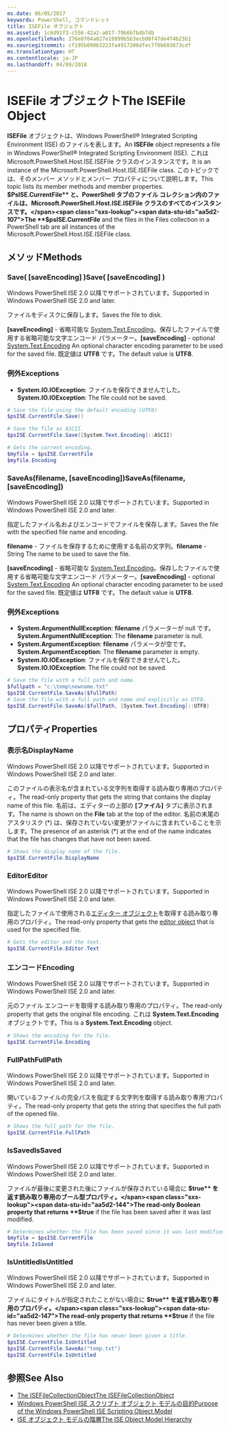 ```yaml
---
ms.date: 06/05/2017
keywords: PowerShell, コマンドレット
title: ISEFile オブジェクト
ms.assetid: 1c6d91f3-c556-42a2-a017-79b6b7b4b7db
ms.openlocfilehash: 276e8f04a827e18999b5b3ecb08f47de4f4b23b1
ms.sourcegitcommit: cf195b090b3223fa4917206dfec7f0b603873cdf
ms.translationtype: HT
ms.contentlocale: ja-JP
ms.lasthandoff: 04/09/2018
---
```

# <a name="the-isefile-object"></a><span data-ttu-id="aa5d2-103">ISEFile オブジェクト</span><span class="sxs-lookup"><span data-stu-id="aa5d2-103">The ISEFile Object</span></span>

<span data-ttu-id="aa5d2-104">**ISEFile** オブジェクトは、Windows PowerShell® Integrated Scripting Environment (ISE) のファイルを表します。</span><span class="sxs-lookup"><span data-stu-id="aa5d2-104">An **ISEFile** object represents a file in Windows PowerShell® Integrated Scripting Environment (ISE).</span></span> <span data-ttu-id="aa5d2-105">これは Microsoft.PowerShell.Host.ISE.ISEFile クラスのインスタンスです。</span><span class="sxs-lookup"><span data-stu-id="aa5d2-105">It is an instance of the Microsoft.PowerShell.Host.ISE.ISEFile class.</span></span> <span data-ttu-id="aa5d2-106">このトピックでは、そのメンバー メソッドとメンバー プロパティについて説明します。</span><span class="sxs-lookup"><span data-stu-id="aa5d2-106">This topic lists its member methods and member properties.</span></span> <span data-ttu-id="aa5d2-107">**$PsISE.CurrentFile** と、PowerShell タブのファイル コレクション内のファイルは、Microsoft.PowerShell.Host.ISE.ISEFile クラスのすべてのインスタンスです。</span><span class="sxs-lookup"><span data-stu-id="aa5d2-107">The **$psISE.CurrentFile** and the files in the Files collection in a PowerShell tab are all instances of the Microsoft.PowerShell.Host.ISE.ISEFile class.</span></span>

## <a name="methods"></a><span data-ttu-id="aa5d2-108">メソッド</span><span class="sxs-lookup"><span data-stu-id="aa5d2-108">Methods</span></span>

### <a name="save-saveencoding-"></a><span data-ttu-id="aa5d2-109">Save\( \[saveEncoding\] \)</span><span class="sxs-lookup"><span data-stu-id="aa5d2-109">Save\( \[saveEncoding\] \)</span></span>

<span data-ttu-id="aa5d2-110">Windows PowerShell ISE 2.0 以降でサポートされています。</span><span class="sxs-lookup"><span data-stu-id="aa5d2-110">Supported in Windows PowerShell ISE 2.0 and later.</span></span>

<span data-ttu-id="aa5d2-111">ファイルをディスクに保存します。</span><span class="sxs-lookup"><span data-stu-id="aa5d2-111">Saves the file to disk.</span></span>

<span data-ttu-id="aa5d2-112">**\[saveEncoding\]** - 省略可能な [System.Text.Encoding](http://msdn.microsoft.com/library/system.text.encoding.aspx)。保存したファイルで使用する省略可能な文字エンコード パラメーター。</span><span class="sxs-lookup"><span data-stu-id="aa5d2-112">**\[saveEncoding\]** - optional [System.Text.Encoding](http://msdn.microsoft.com/library/system.text.encoding.aspx) An optional character encoding parameter to be used for the saved file.</span></span> <span data-ttu-id="aa5d2-113">既定値は **UTF8** です。</span><span class="sxs-lookup"><span data-stu-id="aa5d2-113">The default value is **UTF8**.</span></span>

### <a name="exceptions"></a><span data-ttu-id="aa5d2-114">例外</span><span class="sxs-lookup"><span data-stu-id="aa5d2-114">Exceptions</span></span>

- <span data-ttu-id="aa5d2-115">**System.IO.IOException**: ファイルを保存できませんでした。</span><span class="sxs-lookup"><span data-stu-id="aa5d2-115">**System.IO.IOException**: The file could not be saved.</span></span>

```powershell
# Save the file using the default encoding (UTF8)
$psISE.CurrentFile.Save()

# Save the file as ASCII.
$psISE.CurrentFile.Save([System.Text.Encoding]::ASCII)

# Gets the current encoding.
$myfile = $psISE.CurrentFile
$myfile.Encoding
```

### <a name="saveasfilename-saveencoding"></a><span data-ttu-id="aa5d2-116">SaveAs\(filename, \[saveEncoding\]\)</span><span class="sxs-lookup"><span data-stu-id="aa5d2-116">SaveAs\(filename, \[saveEncoding\]\)</span></span>

<span data-ttu-id="aa5d2-117">Windows PowerShell ISE 2.0 以降でサポートされています。</span><span class="sxs-lookup"><span data-stu-id="aa5d2-117">Supported in Windows PowerShell ISE 2.0 and later.</span></span>

<span data-ttu-id="aa5d2-118">指定したファイル名およびエンコードでファイルを保存します。</span><span class="sxs-lookup"><span data-stu-id="aa5d2-118">Saves the file with the specified file name and encoding.</span></span>

<span data-ttu-id="aa5d2-119">**filename** - ファイルを保存するために使用する名前の文字列。</span><span class="sxs-lookup"><span data-stu-id="aa5d2-119">**filename** - String The name to be used to save the file.</span></span>

<span data-ttu-id="aa5d2-120">**\[saveEncoding\]** - 省略可能な [System.Text.Encoding](http://msdn.microsoft.com/library/system.text.encoding.aspx)。保存したファイルで使用する省略可能な文字エンコード パラメーター。</span><span class="sxs-lookup"><span data-stu-id="aa5d2-120">**\[saveEncoding\]** - optional [System.Text.Encoding](http://msdn.microsoft.com/library/system.text.encoding.aspx) An optional character encoding parameter to be used for the saved file.</span></span> <span data-ttu-id="aa5d2-121">既定値は **UTF8** です。</span><span class="sxs-lookup"><span data-stu-id="aa5d2-121">The default value is **UTF8**.</span></span>

### <a name="exceptions"></a><span data-ttu-id="aa5d2-122">例外</span><span class="sxs-lookup"><span data-stu-id="aa5d2-122">Exceptions</span></span>

- <span data-ttu-id="aa5d2-123">**System.ArgumentNullException**: **filename** パラメーターが null です。</span><span class="sxs-lookup"><span data-stu-id="aa5d2-123">**System.ArgumentNullException**: The **filename** parameter is null.</span></span>
- <span data-ttu-id="aa5d2-124">**System.ArgumentException**: **filename** パラメータが空です。</span><span class="sxs-lookup"><span data-stu-id="aa5d2-124">**System.ArgumentException**: The **filename** parameter is empty.</span></span>
- <span data-ttu-id="aa5d2-125">**System.IO.IOException**: ファイルを保存できませんでした。</span><span class="sxs-lookup"><span data-stu-id="aa5d2-125">**System.IO.IOException**: The file could not be saved.</span></span>

```powershell
# Save the file with a full path and name.
$fullpath = "c:\temp\newname.txt"
$psISE.CurrentFile.SaveAs($fullPath)
# Save the file with a full path and name and explicitly as UTF8.
$psISE.CurrentFile.SaveAs($fullPath, [System.Text.Encoding]::UTF8)
```

## <a name="properties"></a><span data-ttu-id="aa5d2-126">プロパティ</span><span class="sxs-lookup"><span data-stu-id="aa5d2-126">Properties</span></span>

### <a name="displayname"></a><span data-ttu-id="aa5d2-127">表示名</span><span class="sxs-lookup"><span data-stu-id="aa5d2-127">DisplayName</span></span>

<span data-ttu-id="aa5d2-128">Windows PowerShell ISE 2.0 以降でサポートされています。</span><span class="sxs-lookup"><span data-stu-id="aa5d2-128">Supported in Windows PowerShell ISE 2.0 and later.</span></span>

<span data-ttu-id="aa5d2-129">このファイルの表示名が含まれている文字列を取得する読み取り専用のプロパティ。</span><span class="sxs-lookup"><span data-stu-id="aa5d2-129">The read-only property that gets the string that contains the display name of this file.</span></span> <span data-ttu-id="aa5d2-130">名前は、エディターの上部の **[ファイル]** タブに表示されます。</span><span class="sxs-lookup"><span data-stu-id="aa5d2-130">The name is shown on the **File** tab at the top of the editor.</span></span> <span data-ttu-id="aa5d2-131">名前の末尾のアスタリスク \(\*\) は、保存されていない変更がファイルに含まれていることを示します。</span><span class="sxs-lookup"><span data-stu-id="aa5d2-131">The presence of an asterisk \(\*\) at the end of the name indicates that the file has changes that have not been saved.</span></span>

```powershell
# Shows the display name of the file.
$psISE.CurrentFile.DisplayName
```

### <a name="editor"></a><span data-ttu-id="aa5d2-132">Editor</span><span class="sxs-lookup"><span data-stu-id="aa5d2-132">Editor</span></span>

<span data-ttu-id="aa5d2-133">Windows PowerShell ISE 2.0 以降でサポートされています。</span><span class="sxs-lookup"><span data-stu-id="aa5d2-133">Supported in Windows PowerShell ISE 2.0 and later.</span></span>

<span data-ttu-id="aa5d2-134">指定したファイルで使用される[エディター オブジェクト](The-ISEEditor-Object.md)を取得する読み取り専用のプロパティ。</span><span class="sxs-lookup"><span data-stu-id="aa5d2-134">The read-only property that gets the [editor object](The-ISEEditor-Object.md) that is used for the specified file.</span></span>

```powershell
# Gets the editor and the text.
$psISE.CurrentFile.Editor.Text
```

### <a name="encoding"></a><span data-ttu-id="aa5d2-135">エンコード</span><span class="sxs-lookup"><span data-stu-id="aa5d2-135">Encoding</span></span>

<span data-ttu-id="aa5d2-136">Windows PowerShell ISE 2.0 以降でサポートされています。</span><span class="sxs-lookup"><span data-stu-id="aa5d2-136">Supported in Windows PowerShell ISE 2.0 and later.</span></span>

<span data-ttu-id="aa5d2-137">元のファイル エンコードを取得する読み取り専用のプロパティ。</span><span class="sxs-lookup"><span data-stu-id="aa5d2-137">The read-only property that gets the original file encoding.</span></span> <span data-ttu-id="aa5d2-138">これは **System.Text.Encoding** オブジェクトです。</span><span class="sxs-lookup"><span data-stu-id="aa5d2-138">This is a **System.Text.Encoding** object.</span></span>

```powershell
# Shows the encoding for the file.
$psISE.CurrentFile.Encoding
```

### <a name="fullpath"></a><span data-ttu-id="aa5d2-139">FullPath</span><span class="sxs-lookup"><span data-stu-id="aa5d2-139">FullPath</span></span>

<span data-ttu-id="aa5d2-140">Windows PowerShell ISE 2.0 以降でサポートされています。</span><span class="sxs-lookup"><span data-stu-id="aa5d2-140">Supported in Windows PowerShell ISE 2.0 and later.</span></span>

<span data-ttu-id="aa5d2-141">開いているファイルの完全パスを指定する文字列を取得する読み取り専用プロパティ。</span><span class="sxs-lookup"><span data-stu-id="aa5d2-141">The read-only property that gets the string that specifies the full path of the opened file.</span></span>

```powershell
# Shows the full path for the file.
$psISE.CurrentFile.FullPath
```

### <a name="issaved"></a><span data-ttu-id="aa5d2-142">IsSaved</span><span class="sxs-lookup"><span data-stu-id="aa5d2-142">IsSaved</span></span>

<span data-ttu-id="aa5d2-143">Windows PowerShell ISE 2.0 以降でサポートされています。</span><span class="sxs-lookup"><span data-stu-id="aa5d2-143">Supported in Windows PowerShell ISE 2.0 and later.</span></span>

<span data-ttu-id="aa5d2-144">ファイルが最後に変更された後にファイルが保存されている場合に **$true** を返す読み取り専用のブール型プロパティ。</span><span class="sxs-lookup"><span data-stu-id="aa5d2-144">The read-only Boolean property that returns **$true** if the file has been saved after it was last modified.</span></span>

```powershell
# Determines whether the file has been saved since it was last modified.
$myfile = $psISE.CurrentFile
$myfile.IsSaved
```

### <a name="isuntitled"></a><span data-ttu-id="aa5d2-145">IsUntitled</span><span class="sxs-lookup"><span data-stu-id="aa5d2-145">IsUntitled</span></span>

<span data-ttu-id="aa5d2-146">Windows PowerShell ISE 2.0 以降でサポートされています。</span><span class="sxs-lookup"><span data-stu-id="aa5d2-146">Supported in Windows PowerShell ISE 2.0 and later.</span></span>

<span data-ttu-id="aa5d2-147">ファイルにタイトルが指定されたことがない場合に **$true** を返す読み取り専用のプロパティ。</span><span class="sxs-lookup"><span data-stu-id="aa5d2-147">The read-only property that returns **$true** if the file has never been given a title.</span></span>

```powershell
# Determines whether the file has never been given a title.
$psISE.CurrentFile.IsUntitled
$psISE.CurrentFile.SaveAs("temp.txt")
$psISE.CurrentFile.IsUntitled
```

## <a name="see-also"></a><span data-ttu-id="aa5d2-148">参照</span><span class="sxs-lookup"><span data-stu-id="aa5d2-148">See Also</span></span>

- [<span data-ttu-id="aa5d2-149">The ISEFileCollectionObject</span><span class="sxs-lookup"><span data-stu-id="aa5d2-149">The ISEFileCollectionObject</span></span>](The-ISEFileCollection-Object.md)
- [<span data-ttu-id="aa5d2-150">Windows PowerShell ISE スクリプト オブジェクト モデルの目的</span><span class="sxs-lookup"><span data-stu-id="aa5d2-150">Purpose of the Windows PowerShell ISE Scripting Object Model</span></span>](Purpose-of-the-Windows-PowerShell-ISE-Scripting-Object-Model.md)
- [<span data-ttu-id="aa5d2-151">ISE オブジェクト モデルの階層</span><span class="sxs-lookup"><span data-stu-id="aa5d2-151">The ISE Object Model Hierarchy</span></span>](The-ISE-Object-Model-Hierarchy.md)